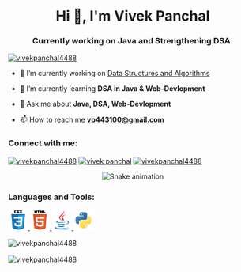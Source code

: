 <h1 align="center">Hi 👋, I'm Vivek Panchal</h1>
<h3 align="center">Currently working on Java and Strengthening DSA.</h3>

<p align="left"> <a href="https://github.com/ryo-ma/github-profile-trophy"><img src="https://github-profile-trophy.vercel.app/?username=vivekpanchal4488" alt="vivekpanchal4488" /></a> </p>

- 🔭 I’m currently working on [Data Structures and Algorithms](https://github.com/Vivekpanchal4488/PasswordStrengthChecker---String.git)

- 🌱 I’m currently learning **DSA in Java & Web-Devlopment**

- 💬 Ask me about **Java, DSA, Web-Devlopment**

- 📫 How to reach me **vp443100@gmail.com**

<h3 align="left">Connect with me:</h3>
<p align="left">
<a href="https://twitter.com/vivekpanchal4488" target="blank"><img align="center" src="https://raw.githubusercontent.com/rahuldkjain/github-profile-readme-generator/master/src/images/icons/Social/twitter.svg" alt="vivekpanchal4488" height="30" width="40" /></a>
<a href="https://linkedin.com/in/vivekpanchal4488" target="blank"><img align="center" src="https://raw.githubusercontent.com/rahuldkjain/github-profile-readme-generator/master/src/images/icons/Social/linked-in-alt.svg" alt="vivek panchal" height="30" width="40" /></a>
<a href="https://instagram.com/vivekpanchal4488" target="blank"><img align="center" src="https://raw.githubusercontent.com/rahuldkjain/github-profile-readme-generator/master/src/images/icons/Social/instagram.svg" alt="vivekpanchal4488" height="30" width="40" /></a>
</p>
<!-- Snake Game Repo View -->

<div align="center">
  <img src="https://profile-readme-generator.com/assets/snake.svg" alt="Snake animation" />
</div>


<h3 align="left">Languages and Tools:</h3>
<p align="left"> <a href="https://www.w3schools.com/css/" target="_blank" rel="noreferrer"> <img src="https://raw.githubusercontent.com/devicons/devicon/master/icons/css3/css3-original-wordmark.svg" alt="css3" width="40" height="40"/> </a> <a href="https://www.w3.org/html/" target="_blank" rel="noreferrer"> <img src="https://raw.githubusercontent.com/devicons/devicon/master/icons/html5/html5-original-wordmark.svg" alt="html5" width="40" height="40"/> </a> <a href="https://www.java.com" target="_blank" rel="noreferrer"> <img src="https://raw.githubusercontent.com/devicons/devicon/master/icons/java/java-original.svg" alt="java" width="40" height="40"/> </a> <a href="https://www.python.org" target="_blank" rel="noreferrer"> <img src="https://raw.githubusercontent.com/devicons/devicon/master/icons/python/python-original.svg" alt="python" width="40" height="40"/> </a> </p>

<p><img align="center" src="https://github-readme-stats.vercel.app/api/top-langs?username=vivekpanchal4488&show_icons=true&locale=en&layout=compact" alt="vivekpanchal4488" /></p>

<p><img align="center" src="https://github-readme-streak-stats.herokuapp.com/?user=vivekpanchal4488&" alt="vivekpanchal4488" /></p>
